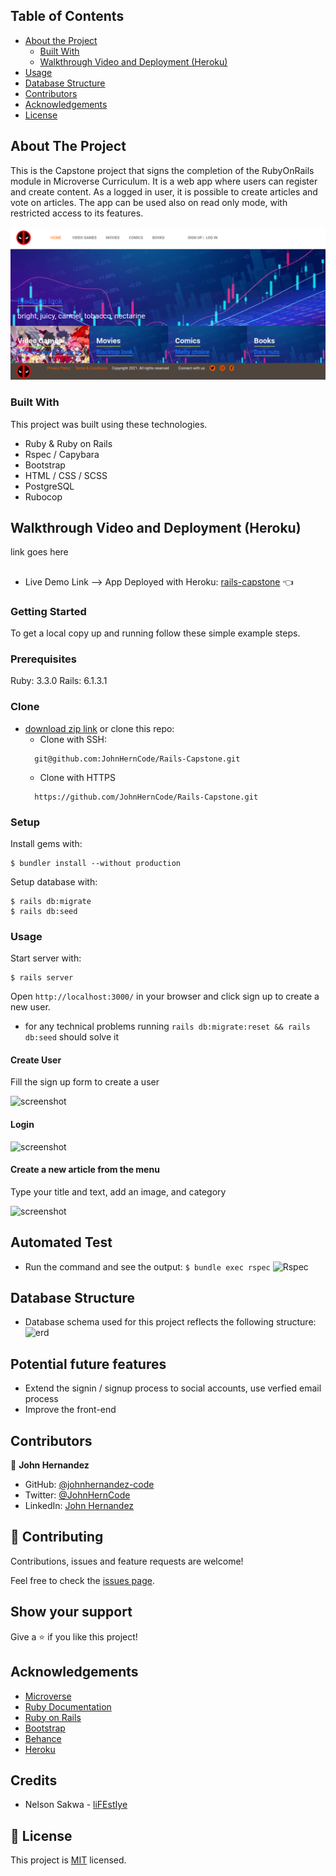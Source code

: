 <!-- TABLE OF CONTENTS -->
## Table of Contents

* [About the Project](#about-the-project)
  * [Built With](#built-with)
  * [Walkthrough Video and Deployment (Heroku)](#walkthrough-video-and-deployment-(heroku))
* [Usage](#usage)
* [Database Structure](#database-structure)
* [Contributors](#contributors)
* [Acknowledgements](#acknowledgements)
* [License](#license)

<!-- ABOUT THE PROJECT -->
## About The Project

This is the Capstone project that signs the completion of the RubyOnRails module in Microverse Curriculum.
It is a web app where users can register and create content.
As a logged in user, it is possible to create articles and vote on articles.
The app can be used also on read only mode, with restricted access to its features.

![screenshot-1](app/assets/images/screenshot.png)

### Built With
This project was built using these technologies.
* Ruby & Ruby on Rails
* Rspec / Capybara
* Bootstrap
* HTML / CSS / SCSS
* PostgreSQL
* Rubocop

<!-- Live Demo -->
## Walkthrough Video and Deployment (Heroku)
link goes here
##
* Live Demo Link --> App Deployed with Heroku: [rails-capstone](#) :point_left:

### Getting Started

To get a local copy up and running follow these simple example steps.

### Prerequisites

Ruby: 3.3.0
Rails: 6.1.3.1

### Clone
* [download zip link](https://github.com/JohnHernCode/Rails-Capstone/archive/refs/heads/develop.zip) or clone this repo:
  - Clone with SSH:
  ```
    git@github.com:JohnHernCode/Rails-Capstone.git
  ```
  - Clone with HTTPS
  ```
    https://github.com/JohnHernCode/Rails-Capstone.git

### Setup

Install gems with:

```
$ bundler install --without production
```

Setup database with:

```
$ rails db:migrate
$ rails db:seed
```

### Usage

Start server with:

```
$ rails server
```

Open `http://localhost:3000/` in your browser and click sign up to create a new user.
- for any technical problems running ```rails db:migrate:reset && rails db:seed``` should solve it

#### Create User

Fill the sign up form to create a user

![screenshot](app/assets/images/sign_up.png)

#### Login

![screenshot](app/assets/images/log_in.png)

#### Create a new article from the menu

Type your title and text, add an image, and category

![screenshot](app/assets/images/post.png)

  ## Automated Test

* Run the command and see the output: 
```$ bundle exec rspec```
![Rspec](app/assets/images/rspec.png)

## Database Structure
 * Database schema used for this project reflects the following structure:
 ![erd](app/assets/images/erd.png)
 
 ## Potential future features
- Extend the signin / signup process to social accounts, use verfied email process
- Improve the front-end

<!-- CONTACT -->
## Contributors

👤 **John Hernandez**

- GitHub: [@johnhernandez-code](https://github.com/johnhernandez-code)
- Twitter: [@JohnHernCode](https://twitter.com/JohnHernCode)
- LinkedIn: [John Hernandez](https://www.linkedin.com/in/john-hernandez-56a7821b8/) 

## :handshake: Contributing

Contributions, issues and feature requests are welcome!

Feel free to check the [issues page](https://github.com/JohnHernCode/Rails-Capstone/issues).

## Show your support

Give a :star: if you like this project!


<!-- ACKNOWLEDGEMENTS -->
## Acknowledgements
* [Microverse](https://www.microverse.org/)
* [Ruby Documentation](https://www.ruby-lang.org/en/documentation/)
* [Ruby on Rails](https://rubyonrails.org/)
* [Bootstrap](https://getbootstrap.com/)
* [Behance](https://www.behance.net/)
* [Heroku](https://www.heroku.com/)

## Credits
* Nelson Sakwa - [liFEstIye](https://www.behance.net/gallery/14554909/liFEsTlye-Mobile-version)

## 📝 License

This project is [MIT](https://opensource.org/licenses/MIT) licensed.
